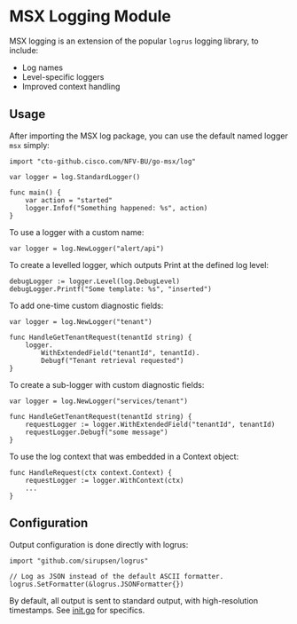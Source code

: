 # MSX Logging Module

MSX logging is an extension of the popular `logrus` logging library, to include:
- Log names
- Level-specific loggers
- Improved context handling

## Usage

After importing the MSX log package, you can use the default named logger `msx` simply:

```
import "cto-github.cisco.com/NFV-BU/go-msx/log"

var logger = log.StandardLogger()

func main() {
    var action = "started"
    logger.Infof("Something happened: %s", action) 
}
```

To use a logger with a custom name:

```
var logger = log.NewLogger("alert/api")
```

To create a levelled logger, which outputs Print at the defined log level:

```
debugLogger := logger.Level(log.DebugLevel)
debugLogger.Printf("Some template: %s", "inserted")
```

To add one-time custom diagnostic fields:

```
var logger = log.NewLogger("tenant")

func HandleGetTenantRequest(tenantId string) {
    logger.
        WithExtendedField("tenantId", tenantId).
        Debugf("Tenant retrieval requested")
}
```

To create a sub-logger with custom diagnostic fields:

```
var logger = log.NewLogger("services/tenant")

func HandleGetTenantRequest(tenantId string) {
    requestLogger := logger.WithExtendedField("tenantId", tenantId)
    requestLogger.Debugf("some message")
}
```

To use the log context that was embedded in a Context object:

```
func HandleRequest(ctx context.Context) {
    requestLogger := logger.WithContext(ctx)
    ...
}
```

## Configuration

Output configuration is done directly with logrus:

```
import "github.com/sirupsen/logrus"

// Log as JSON instead of the default ASCII formatter.
logrus.SetFormatter(&logrus.JSONFormatter{})
```

By default, all output is sent to standard output, with high-resolution
timestamps. See [init.go](init.go) for specifics.
